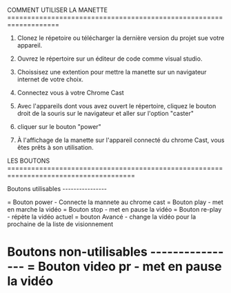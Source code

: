 COMMENT UTILISER LA MANETTE  ===================================================================

1) Clonez le répetoire ou télécharger la dernière version du projet sue votre appareil.

2) Ouvrez le répertoire sur un éditeur de code comme visual studio.

3) Choissisez une extention pour mettre la manette sur un navigateur internet de votre choix.

4) Connectez vous à votre Chrome Cast
  
6) Avec l'appareils dont vous avez ouvert le répertoire, cliquez le bouton droit de la souris sur le navigateur et aller sur l'option "caster"

7)  cliquer sur le bouton "power"

8)  À l'affichage de la manette sur l'appareil connecté du chrome Cast, vous êtes prêts à son utilisation.



LES BOUTONS ======================================================================================

Boutons utilisables ----------------

= Bouton power - Connecte la mannete au chrome cast 
= Bouton play - met en marche la vidéo
= Bouton stop - met en pause la vidéo
= Bouton re-play - répète la vidéo actuel
= bouton Avancé - change la vidéo pour la prochaine de la liste de visionnement

Boutons non-utilisables ----------------
= Bouton video pr - met en pause la vidéo
=
